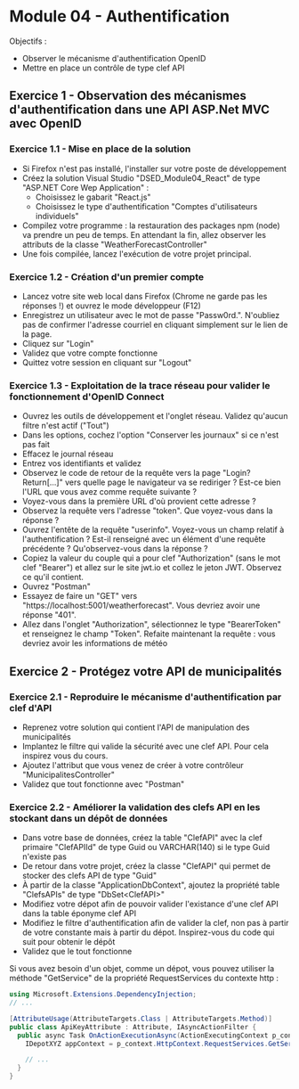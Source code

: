 # Module 04 - Authentification

Objectifs :

- Observer le mécanisme d'authentification OpenID
- Mettre en place un contrôle de type clef API

## Exercice 1 - Observation des mécanismes d'authentification dans une API ASP.Net MVC avec OpenID

### Exercice 1.1 - Mise en place de la solution

- Si Firefox n'est pas installé, l'installer sur votre poste de développement
- Créez la solution Visual Studio "DSED_Module04_React" de type "ASP.NET Core Wep Application" :
  - Choisissez le gabarit "React.js"
  - Choisissez le type d'authentification "Comptes d'utilisateurs individuels"
- Compilez votre programme : la restauration des packages npm (node) va prendre un peu de temps. En attendant la fin, allez observer les attributs de la classe "WeatherForecastController"
- Une fois compilée, lancez l'exécution de votre projet principal.

### Exercice 1.2 - Création d'un premier compte

- Lancez votre site web local dans Firefox (Chrome ne garde pas les réponses !) et ouvrez le mode développeur (F12)
- Enregistrez un utilisateur avec le mot de passe "Passw0rd.". N'oubliez pas de confirmer l'adresse courriel en cliquant simplement sur le lien de la page.
- Cliquez sur "Login"
- Validez que votre compte fonctionne
- Quittez votre session en cliquant sur "Logout"

### Exercice 1.3 - Exploitation de la trace réseau pour valider le fonctionnement d'OpenID Connect

- Ouvrez les outils de développement et l'onglet réseau. Validez qu'aucun filtre n'est actif ("Tout")
- Dans les options, cochez l'option "Conserver les journaux" si ce n'est pas fait
- Effacez le journal réseau
- Entrez vos identifiants et validez
- Observez le code de retour de la requête vers la page "Login?Return[...]" vers quelle page le navigateur va se rediriger ? Est-ce bien l'URL que vous avez comme requête suivante ?
- Voyez-vous dans la première URL d'où provient cette adresse ?
- Observez la requête vers l'adresse "token". Que voyez-vous dans la réponse ?
- Ouvrez l'entête de la requête "userinfo". Voyez-vous un champ relatif à l'authentification ? Est-il renseigné avec un élément d'une requête précédente ? Qu'observez-vous dans la réponse ?
- Copiez la valeur du couple qui a pour clef "Authorization" (sans le mot clef "Bearer") et allez sur le site jwt.io et collez le jeton JWT. Observez ce qu'il contient.
- Ouvrez "Postman"
- Essayez de faire un "GET" vers "https://localhost:5001/weatherforecast". Vous devriez avoir une réponse "401".
- Allez dans l'onglet "Authorization", sélectionnez le type "BearerToken" et renseignez le champ "Token". Refaite maintenant la requête : vous devriez avoir les informations de météo

## Exercice 2 - Protégez votre API de municipalités

### Exercice 2.1 - Reproduire le mécanisme d'authentification par clef d'API

- Reprenez votre solution qui contient l'API de manipulation des municipalités
- Implantez le filtre qui valide la sécurité avec une clef API. Pour cela inspirez vous du cours.
- Ajoutez l'attribut que vous venez de créer à votre contrôleur "MunicipalitesController" 
- Validez que tout fonctionne avec "Postman"

### Exercice 2.2 - Améliorer la validation des clefs API en les stockant dans un dépôt de données

- Dans votre base de données, créez la table "ClefAPI" avec la clef primaire "ClefAPIId" de type Guid ou VARCHAR(140) si le type Guid n'existe pas
- De retour dans votre projet, créez la classe "ClefAPI" qui permet de stocker des clefs API de type "Guid"
- À partir de la classe "ApplicationDbContext", ajoutez la propriété table "ClefsAPIs" de type "DbSet\<ClefAPI>"
- Modifiez votre dépot afin de pouvoir valider l'existance d'une clef API dans la table éponyme clef API
- Modifiez le filtre d'authentification afin de valider la clef, non pas à partir de votre constante mais à partir du dépot. Inspirez-vous du code qui suit pour obtenir le dépôt
- Validez que le tout fonctionne

Si vous avez besoin d'un objet, comme un dépot, vous pouvez utiliser la méthode "GetService" de la propriété RequestServices du contexte http :

```csharp
using Microsoft.Extensions.DependencyInjection;
// ...

[AttributeUsage(AttributeTargets.Class | AttributeTargets.Method)]
public class ApiKeyAttribute : Attribute, IAsyncActionFilter {
  public async Task OnActionExecutionAsync(ActionExecutingContext p_context, ActionExecutionDelegate p_next) {
    IDepotXYZ appContext = p_context.HttpContext.RequestServices.GetService<IDepotXYZ>();

    // ...
  }
}
```
